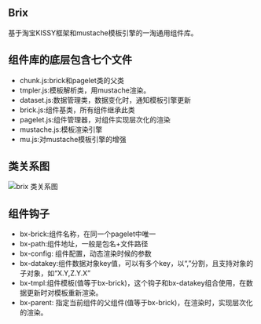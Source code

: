 Brix
-----------
基于淘宝KISSY框架和mustache模板引擎的一淘通用组件库。

组件库的底层包含七个文件
-----------
 - chunk.js:brick和pagelet类的父类
 - tmpler.js:模板解析类，用mustache渲染。
 - dataset.js:数据管理类，数据变化时，通知模板引擎更新
 - brick.js:组件基类，所有组件继承此类
 - pagelet.js:组件管理器，对组件实现层次化的渲染
 - mustache.js:模板渲染引擎
 - mu.js:对mustache模板引擎的增强

类关系图
-----------
![brix 类关系图](http://img01.taobaocdn.com/tps/i1/T1oJDnXgNeXXaFmrLb-907-733.png)

组件钩子
-----------
 - bx-brick:组件名称，在同一个pagelet中唯一
 - bx-path:组件地址，一般是包名+文件路径
 - bx-config: 组件配置，动态渲染时候的参数
 - bx-datakey:组件数据对象key值，可以有多个key，以“,”分割，且支持对象的子对象，如“X.Y,Z.Y.X”
 - bx-tmpl:组件模板(值等于bx-brick)，这个钩子和bx-datakey组合使用，在数据更新时对模板重新渲染。
 - bx-parent: 指定当前组件的父组件(值等于bx-brick)，在渲染时，实现层次化的渲染。
